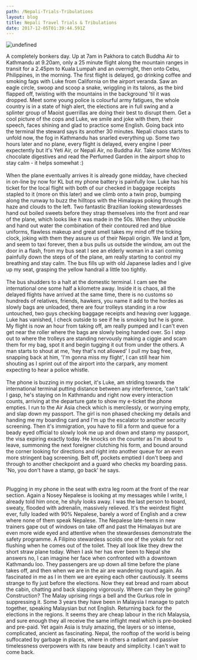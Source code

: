 ```yaml
---
path: /Nepali-Trials-Tribulations
layout: blog
title: Nepali Travel Trials & Tribulations
date: 2017-12-05T01:39:44.591Z
---
```

![undefined](/images/IMG_1224.JPG)

A completely bonkers day. Up at 7am in Pakhora to catch Buddha Air to Kathmandu at 9.20am, only a 25 minute flight along the mountain ranges in transit for a 2.45pm to Kuala Lumpah and an overnight, then onto Cebu, Philippines, in the morning. The first flight is delayed, go drinking coffee and smoking fags with Luke from California on the airport veranda. Saw an eagle circle, swoop and scoop a snake, wriggling in its talons, as the bird flapped off, twisting with the mountains in the background 'til it was dropped. Meet some young police is colourful army fatigues, the whole country is in a state of high alert, the elections are in full swing and a splinter group of Maoist guerrillas are doing their best to disrupt them. Get a cool picture of the cops and Luke, we smile and joke with them, their speech, faces shining and glad to practice some English. Going back into the terminal the steward says its another 30 minutes. Nepali chaos starts to unfold now, the fog in Kathmandu has snarled everything up. Some two hours later and no plane, every flight is delayed, every engine I peer expectently but it's Yeti Air, or Nepali Air, no Buddha Air. Take some McVites chocolate digestives and read the Perfumed Garden in the airport shop to stay calm - it helps somewhat :)\
\
When the plane eventually arrives it is already gone midday, have checked in on-line by now for KL but my phone battery is painfully low. Luke has his ticket for the local flight with both of our checked in baggage receipts stapled to it (more on this later) and we climb onto a twin prop, bumping along the runway to buzz the hilltops with the Himalayas poking through the haze and clouds to the left. Two fantastic Brazilian looking stewardesses hand out boiled sweets before they strap themselves into the front and rear of the plane, which looks like it was made in the 50s. When they unbuckle and hand out water the combination of their contoured red and blue uniforms, flawless makeup and great smell takes my mind off the ticking clock, joking with them they assure us of their Nepali origin. We land at 1pm, and seem to taxi forever, then a bus pulls us outside the window, am out the door in a flash, from my bus seat I see an elderly woman in a sari coming painfully down the steps of of the plane, am really starting to control my breathing and stay calm. The bus fills up with old Japanese ladies and I give up my seat, grasping the yellow handrail a little too tightly.\
\
The bus shudders to a halt at the domestic terminal. I cam see the international one some half a kilometre away. Inside it is chaos, all the delayed flights have arrived at the same time, there is no customs so hundreds of relatives, friends, hawkers, you name it add to the hordes as slowly bags are unloaded, there are four trolleys standing in a row untouched, two guys checking baggage receipts and heaving over luggage. Luke has vanished, I check outside to see if he is smoking but he is gone. My flight is now an hour from taking off, am really pumped and I can't even get near the roller where the bags are slowly being handed over. So I step out to where the trolleys are standing nervously making a ciggie and scam them for my bag, spot it and begin tugging it out from under the others. A man starts to shout at me, 'hey that's not allowed' I pull my bag free, snapping back at him, 'I'm gonna miss my flight', I can still hear him shouting as I sprint out of the airport into the carpark, any moment expecting to hear a police whistle.\
\
The phone is buzzing in my pocket, it's Luke, am striding towards the international terminal putting distance between any interference, 'can't talk' I gasp, he's staying on In Kathmandu and right now every interaction counts, arriving at the departure gate to show my e-ticket the phone empties. I run to the Air Asia check which is mercilessly, or worrying empty, and slap down my passport. The girl is non phased checking my details and handing me my boarding card and I'm up the escalator to another security screening. Then it's immigration, you have to fill a form and queue for a beady eyed official to slowly look me up and down and stamp my passport, the visa expiring exactly today. He knocks on the counter as I'm about to leave, summoning the next foreigner clutching his form, and bound around the corner looking for directions and right into another queue for an even more stringent bag screening. Belt off, pockets emptied I don't beep and through to another checkpoint and a guard who checks my boarding pass. 'No, you don't have a stamp, go back' he says.\
\
\
Plugging in my phone in the seat with extra leg room at the front of the rear section. Again a Nosey Nepalese is looking at my messages while I write, I already told him once, he shyly looks away. I was the last person to board, sweaty, flooded with adrenalin, massively relieved. It's the weirdest flight ever, fully loaded with 90% Nepalese, barely a word of English and a crew where none of them speak Nepalese. The Nepalese late-teens in new trainers gape out of windows on take off and past the Himalayas but are even more wide eyed and attentive when the stewardesses demonstrate the safety programme. A Filipino stewardess scolds one of the yokals for not flushing when he comes out of the toilet. They all look like they drew the short straw plane today. When I ask her has ever been to Nepal she answers no, I can imagine her face when confronted with a downtown Kathmandu loo. They passengers are up down all time before the plane takes off, and then when we are in the air are wandering round again. As fascinated in me as I in them we are eyeing each other cautiously. It seems strange to fly just before the elections. Now they eat bread and roam about the cabin, chatting and back slapping vigorously. Where can they be going? Construction? The Malay uprising rings a bell and the Gurkus role in suppressing it. Some 3 years they have been in Malaysia I manage to patch together, speaking Malaysian but not English. Returning back for the elections in the regions. It seems they are cheap labour in the rich Malaysia, and sure enough they all receive the same inflight meal which is pre-booked and pre-paid. Yet again Asia is truly amazing, the layers or so intense, complicated, ancient as fascinating. Nepal, the rooftop of the world is being suffocated by garbage in places, where in others a radiant and passive timelessness overpowers with its raw beauty and simplicity. I can't wait to come back.
